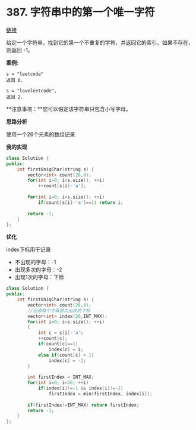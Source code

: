 # 387. 字符串中的第一个唯一字符

[链接](https://leetcode-cn.com/problems/first-unique-character-in-a-string/description/)

给定一个字符串，找到它的第一个不重复的字符，并返回它的索引。如果不存在，则返回 -1。

**案例:**

```
s = "leetcode"
返回 0.

s = "loveleetcode",
返回 2.
```

**注意事项：**您可以假定该字符串只包含小写字母。

**思路分析**

使用一个26个元素的数组记录

**我的实现**

```c++
class Solution {
public:
    int firstUniqChar(string s) {
        vector<int> count(26,0);
        for(int i=0; i<s.size(); ++i)
            ++count[s[i]-'a'];
        
        for(int i=0; i<s.size(); ++i)
            if(count[s[i]-'a']==1) return i;
        
        return -1;
    }
};
```

**优化**

index下标用于记录

- 不出现的字母：-1
- 出现多次的字母：-2
- 出现1次的字母：下标

```c++
class Solution {
public:
    int firstUniqChar(string s) {
        vector<int> count(26,0);
        //记录每个字母首次出现的下标
        vector<int> index(26,INT_MAX);
        for(int i=0; i<s.size(); ++i)
        {
            int c = s[i]-'a';
            ++count[c];
            if(count[c]==1)
                index[c] = i;
            else if(count[c] > 1)
                index[c] = -2;
        }
            
        int firstIndex = INT_MAX;
        for(int i=0; i<26; ++i)
            if(index[i]!=-1 && index[i]!=-2)
                firstIndex = min(firstIndex, index[i]);
        
        if(firstIndex!=INT_MAX) return firstIndex;
        return -1;
    }
};
```

